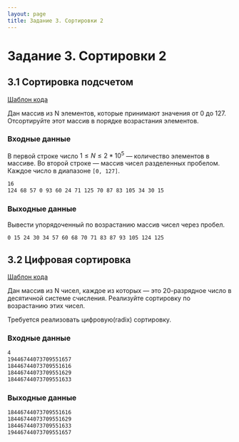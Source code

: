 ```yaml
---
layout: page
title: Задание 3. Сортировки 2
---
```


# Задание 3. Сортировки 2

## 3.1 Сортировка подсчетом

[Шаблон кода](https://replit.com/@IlyaSiganov/0301countsort)

Дан массив из N элементов, которые принимают значения от 0 до 127. Отсортируйте этот массив в порядке возрастания элементов.

### Входные данные

В первой строке число $1 \le N \le 2*10^5$ — количество элементов в массиве.
Во второй строке — массив чисел разделенных пробелом. Каждое число в диапазоне `[0, 127]`.

```txt
16
124 68 57 0 93 60 24 71 125 70 87 83 105 34 30 15
```

### Выходные данные

Вывести упорядоченный по возрастанию массив чисел через пробел.

```txt
0 15 24 30 34 57 60 68 70 71 83 87 93 105 124 125
```

## 3.2 Цифровая сортировка

[Шаблон кода](https://replit.com/@IlyaSiganov/0302radixsort)

Дан массив из N чисел, каждое из которых — это 20-разрядное число в десятичной системе счисления. Реализуйте сортировку по возрастанию этих чисел.

Требуется реализовать цифровую(radix) сортировку.

### Входные данные

```txt
4
19446744073709551657
18446744073709551616
18446744073709551629
18446744073709551633
```

### Выходные данные

```txt
18446744073709551616
18446744073709551629
18446744073709551633
19446744073709551657
```
